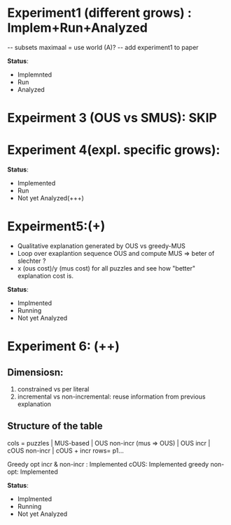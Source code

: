 # Experiment1 (different grows) : Implem+Run+Analyzed
-- subsets maximaal = use world (A)?
-- add experiment1 to paper

**Status**:

- Implemnted
- Run
- Analyzed


# Expeirment 3 (OUS vs SMUS): SKIP

# Experiment 4(expl. specific grows): 

**Status**:  

- Implemented
- Run 
- Not yet Analyzed(+++)

# Expeirment5:(+)

- Qualitative explanation generated by OUS vs greedy-MUS
- Loop over exaplantion sequence OUS and compute MUS => beter of slechter ?
- x (ous cost)/y (mus cost) for all puzzles and see how "better" explanation cost is.

**Status**:

- Implmented
- Running
- Not yet Analyzed


# Experiment 6: (++)

## Dimensiosn:
1. constrained vs per literal
2. incremental vs non-incremental: reuse information from previous explanation


## Structure of the table
cols = puzzles | MUS-based | OUS non-incr (mus => OUS) | OUS incr | cOUS non-incr | cOUS + incr
rows= p1...

Greedy opt incr & non-incr : Implemented
cOUS: Implemented
greedy non-opt: Implemented

**Status**:
- Implmented
- Running
- Not yet Analyzed

